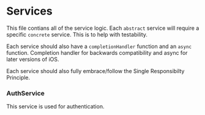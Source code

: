 # Services

This file contians all of the service logic. Each `abstract` service will require a specific `concrete` service. This is to help with testability.

Each service should also have a `completionHandler` function and an `async` function. Completion handler for backwards compatibility and async for later versions of iOS.

Each service should also fully embrace/follow the Single Responsibilty Principle.

### AuthService

This service is used for authentication. 
